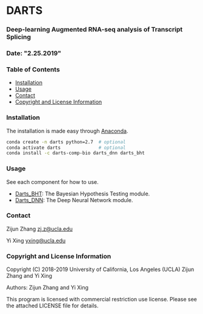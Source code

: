 # DARTS
### Deep-learning Augmented RNA-seq analysis of Transcript Splicing
### Date: "2.25.2019"

### Table of Contents
- [Installation](#installation)
- [Usage](#usage)
- [Contact](#contact)
- [Copyright and License Information](#copyright-and-license-information)

### Installation
The installation is made easy through [Anaconda](https://anaconda.org/darts-comp-bio).

```bash
conda create -n darts python=2.7  # optional
conda activate darts              # optional
conda install -c darts-comp-bio darts_dnn darts_bht
```

### Usage
See each component for how to use. 
- [Darts_BHT](Darts_BHT/README.md): The Bayesian Hypothesis Testing module.
- [Darts_DNN](Darts_DNN/README.md): The Deep Neural Network module.

### Contact
Zijun Zhang <zj.z@ucla.edu>

Yi Xing <yxing@ucla.edu>

### Copyright and License Information
Copyright (C) 2018-2019 University of California, Los Angeles (UCLA) Zijun Zhang and Yi Xing

Authors: Zijun Zhang and Yi Xing

This program is licensed with commercial restriction use license. Please see the attached LICENSE file for details.
